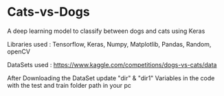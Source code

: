 # Cats-vs-Dogs

A deep learning model to classify between dogs and cats using Keras 

Libraries used : Tensorflow, Keras, Numpy, Matplotlib, Pandas, Random, openCV

DataSets used : https://www.kaggle.com/competitions/dogs-vs-cats/data

After Downloading the DataSet update "dir" & "dir1" Variables in the code with the test and train folder path in your pc
